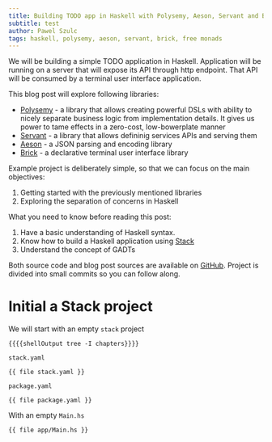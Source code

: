 ```yaml
---
title: Building TODO app in Haskell with Polysemy, Aeson, Servant and Brick
subtitle: test
author: Pawel Szulc
tags: haskell, polysemy, aeson, servant, brick, free monads
---
```


We will be building a simple TODO application in Haskell. Application will be running on a server that will expose its API through http endpoint. That API will be consumed by a terminal user interface application.

This blog post will explore following libraries:

* [Polysemy](http://hackage.haskell.org/package/polysemy) - a library that allows creating powerful DSLs with ability to nicely separate business logic from implementation details. It gives us power to tame effects in a zero-cost, low-bowerplate manner
* [Servant]([https://hackage.haskell.org/package/servant]) - a library that allows defininig services APIs and serving them
* [Aeson](http://hackage.haskell.org/package/aeson) - a JSON parsing and encoding library
* [Brick](https://hackage.haskell.org/package/brick) - a declarative terminal user interface library

Example project is deliberately simple, so that we can focus on the main objectives:

1. Getting started with the previously mentioned libraries
2. Exploring the separation of concerns in Haskell

What you need to know before reading this post:

1. Have a basic understanding of Haskell syntax.
2. Know how to build a Haskell application using [Stack](https://docs.haskellstack.org/en/stable/README/)
3. Understand the concept of GADTs

Both source code and blog post sources are available on [GitHub](https://github.com/rabbitonweb/bp-servant-polysemy-todo-app). Project is divided into small commits so you can follow along.

# Initial a Stack project

We will start with an empty `stack` project

```
{{{{shellOutput tree -I chapters}}}}
```

`stack.yaml`

```
{{ file stack.yaml }}
```
`package.yaml`

```
{{ file package.yaml }}
```

With an empty `Main.hs`

```
{{ file app/Main.hs }}
```

<!--  LocalWords:  hs
 -->
